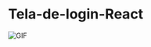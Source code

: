 ﻿# Tela-de-login-React
<img src="[https://camo.githubusercontent.com/0edb858fb5255d7b765110f4ce48c5a96def68eb0714d29c16ebe621b29b0fac/68747470733a2f2f692e696d6775722e636f6d2f536b55716f596a2e67696666](https://i.imgur.com/lCz1LwA.png)" alt="GIF" data-canonical-src="https://i.imgur.com/SkUqoYj.giff" style="max-width: 100%;">

